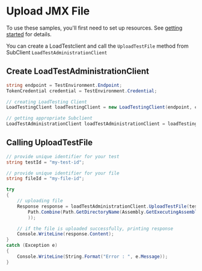 # Upload JMX File

To use these samples, you'll first need to set up resources. See [getting started](https://github.com/Azure/azure-sdk-for-net/blob/main/sdk/loadtestservice/Azure.Developer.LoadTesting/README.md#getting-started) for details.

You can create a LoadTestclient and call the `UploadTestFile` method from SubClient `LoadTestAdministrationClient`

## Create LoadTestAdministrationClient
```C# Snippet:Azure_Developer_LoadTesting_CreatingClient
string endpoint = TestEnvironment.Endpoint;
TokenCredential credential = TestEnvironment.Credential;

// creating LoadTesting Client
LoadTestingClient loadTestingClient = new LoadTestingClient(endpoint, credential);

// getting appropriate Subclient
LoadTestAdministrationClient loadTestAdministrationClient = loadTestingClient.getLoadTestAdministration();
```

## Calling UploadTestFile
```C# Snippet:Azure_Developer_LoadTesting_UploadTestFile
// provide unique identifier for your test
string testId = "my-test-id";

// provide unique identifier for your file
string fileId = "my-file-id";

try
{
    // uploading file
    Response response = loadTestAdministrationClient.UploadTestFile(testId, fileId, File.OpenRead(
        Path.Combine(Path.GetDirectoryName(Assembly.GetExecutingAssembly().Location), "sample.jmx")
        ));

    // if the file is uploaded successfully, printing response
    Console.WriteLine(response.Content);
}
catch (Exception e)
{
    Console.WriteLine(String.Format("Error : ", e.Message));
}
```